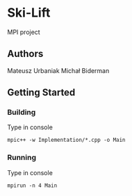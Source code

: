# Ski-Lift
MPI project

## Authors
Mateusz Urbaniak
Michał Biderman

## Getting Started

### Building

Type in console
```
mpic++ -w Implementation/*.cpp -o Main
```

### Running

Type in console
```
mpirun -n 4 Main
```
